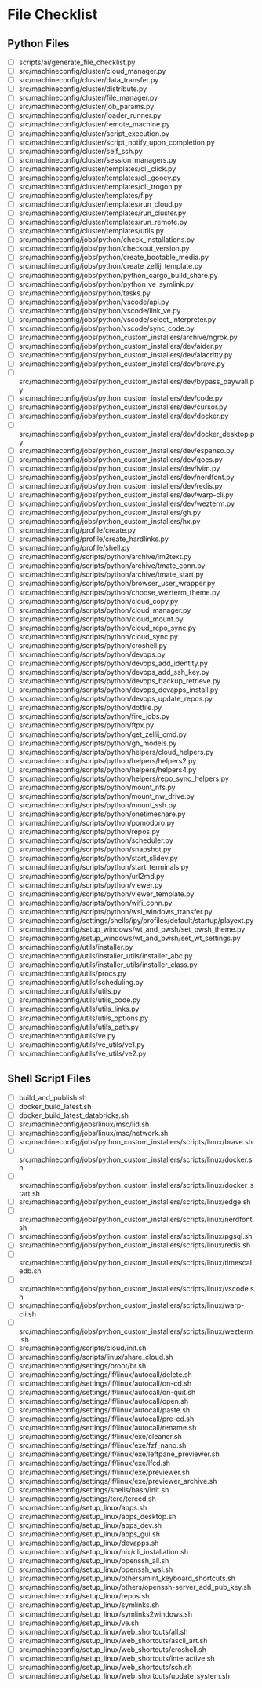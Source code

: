 # File Checklist

## Python Files

- [ ] scripts/ai/generate_file_checklist.py
- [ ] src/machineconfig/cluster/cloud_manager.py
- [ ] src/machineconfig/cluster/data_transfer.py
- [ ] src/machineconfig/cluster/distribute.py
- [ ] src/machineconfig/cluster/file_manager.py
- [ ] src/machineconfig/cluster/job_params.py
- [ ] src/machineconfig/cluster/loader_runner.py
- [ ] src/machineconfig/cluster/remote_machine.py
- [ ] src/machineconfig/cluster/script_execution.py
- [ ] src/machineconfig/cluster/script_notify_upon_completion.py
- [ ] src/machineconfig/cluster/self_ssh.py
- [ ] src/machineconfig/cluster/session_managers.py
- [ ] src/machineconfig/cluster/templates/cli_click.py
- [ ] src/machineconfig/cluster/templates/cli_gooey.py
- [ ] src/machineconfig/cluster/templates/cli_trogon.py
- [ ] src/machineconfig/cluster/templates/f.py
- [ ] src/machineconfig/cluster/templates/run_cloud.py
- [ ] src/machineconfig/cluster/templates/run_cluster.py
- [ ] src/machineconfig/cluster/templates/run_remote.py
- [ ] src/machineconfig/cluster/templates/utils.py
- [ ] src/machineconfig/jobs/python/check_installations.py
- [ ] src/machineconfig/jobs/python/checkout_version.py
- [ ] src/machineconfig/jobs/python/create_bootable_media.py
- [ ] src/machineconfig/jobs/python/create_zellij_template.py
- [ ] src/machineconfig/jobs/python/python_cargo_build_share.py
- [ ] src/machineconfig/jobs/python/python_ve_symlink.py
- [ ] src/machineconfig/jobs/python/tasks.py
- [ ] src/machineconfig/jobs/python/vscode/api.py
- [ ] src/machineconfig/jobs/python/vscode/link_ve.py
- [ ] src/machineconfig/jobs/python/vscode/select_interpreter.py
- [ ] src/machineconfig/jobs/python/vscode/sync_code.py
- [ ] src/machineconfig/jobs/python_custom_installers/archive/ngrok.py
- [ ] src/machineconfig/jobs/python_custom_installers/dev/aider.py
- [ ] src/machineconfig/jobs/python_custom_installers/dev/alacritty.py
- [ ] src/machineconfig/jobs/python_custom_installers/dev/brave.py
- [ ] src/machineconfig/jobs/python_custom_installers/dev/bypass_paywall.py
- [ ] src/machineconfig/jobs/python_custom_installers/dev/code.py
- [ ] src/machineconfig/jobs/python_custom_installers/dev/cursor.py
- [ ] src/machineconfig/jobs/python_custom_installers/dev/docker.py
- [ ] src/machineconfig/jobs/python_custom_installers/dev/docker_desktop.py
- [ ] src/machineconfig/jobs/python_custom_installers/dev/espanso.py
- [ ] src/machineconfig/jobs/python_custom_installers/dev/goes.py
- [ ] src/machineconfig/jobs/python_custom_installers/dev/lvim.py
- [ ] src/machineconfig/jobs/python_custom_installers/dev/nerdfont.py
- [ ] src/machineconfig/jobs/python_custom_installers/dev/redis.py
- [ ] src/machineconfig/jobs/python_custom_installers/dev/warp-cli.py
- [ ] src/machineconfig/jobs/python_custom_installers/dev/wezterm.py
- [ ] src/machineconfig/jobs/python_custom_installers/gh.py
- [ ] src/machineconfig/jobs/python_custom_installers/hx.py
- [ ] src/machineconfig/profile/create.py
- [ ] src/machineconfig/profile/create_hardlinks.py
- [ ] src/machineconfig/profile/shell.py
- [ ] src/machineconfig/scripts/python/archive/im2text.py
- [ ] src/machineconfig/scripts/python/archive/tmate_conn.py
- [ ] src/machineconfig/scripts/python/archive/tmate_start.py
- [ ] src/machineconfig/scripts/python/browser_user_wrapper.py
- [ ] src/machineconfig/scripts/python/choose_wezterm_theme.py
- [ ] src/machineconfig/scripts/python/cloud_copy.py
- [ ] src/machineconfig/scripts/python/cloud_manager.py
- [ ] src/machineconfig/scripts/python/cloud_mount.py
- [ ] src/machineconfig/scripts/python/cloud_repo_sync.py
- [ ] src/machineconfig/scripts/python/cloud_sync.py
- [ ] src/machineconfig/scripts/python/croshell.py
- [ ] src/machineconfig/scripts/python/devops.py
- [ ] src/machineconfig/scripts/python/devops_add_identity.py
- [ ] src/machineconfig/scripts/python/devops_add_ssh_key.py
- [ ] src/machineconfig/scripts/python/devops_backup_retrieve.py
- [ ] src/machineconfig/scripts/python/devops_devapps_install.py
- [ ] src/machineconfig/scripts/python/devops_update_repos.py
- [ ] src/machineconfig/scripts/python/dotfile.py
- [ ] src/machineconfig/scripts/python/fire_jobs.py
- [ ] src/machineconfig/scripts/python/ftpx.py
- [ ] src/machineconfig/scripts/python/get_zellij_cmd.py
- [ ] src/machineconfig/scripts/python/gh_models.py
- [ ] src/machineconfig/scripts/python/helpers/cloud_helpers.py
- [ ] src/machineconfig/scripts/python/helpers/helpers2.py
- [ ] src/machineconfig/scripts/python/helpers/helpers4.py
- [ ] src/machineconfig/scripts/python/helpers/repo_sync_helpers.py
- [ ] src/machineconfig/scripts/python/mount_nfs.py
- [ ] src/machineconfig/scripts/python/mount_nw_drive.py
- [ ] src/machineconfig/scripts/python/mount_ssh.py
- [ ] src/machineconfig/scripts/python/onetimeshare.py
- [ ] src/machineconfig/scripts/python/pomodoro.py
- [ ] src/machineconfig/scripts/python/repos.py
- [ ] src/machineconfig/scripts/python/scheduler.py
- [ ] src/machineconfig/scripts/python/snapshot.py
- [ ] src/machineconfig/scripts/python/start_slidev.py
- [ ] src/machineconfig/scripts/python/start_terminals.py
- [ ] src/machineconfig/scripts/python/url2md.py
- [ ] src/machineconfig/scripts/python/viewer.py
- [ ] src/machineconfig/scripts/python/viewer_template.py
- [ ] src/machineconfig/scripts/python/wifi_conn.py
- [ ] src/machineconfig/scripts/python/wsl_windows_transfer.py
- [ ] src/machineconfig/settings/shells/ipy/profiles/default/startup/playext.py
- [ ] src/machineconfig/setup_windows/wt_and_pwsh/set_pwsh_theme.py
- [ ] src/machineconfig/setup_windows/wt_and_pwsh/set_wt_settings.py
- [ ] src/machineconfig/utils/installer.py
- [ ] src/machineconfig/utils/installer_utils/installer_abc.py
- [ ] src/machineconfig/utils/installer_utils/installer_class.py
- [ ] src/machineconfig/utils/procs.py
- [ ] src/machineconfig/utils/scheduling.py
- [ ] src/machineconfig/utils/utils.py
- [ ] src/machineconfig/utils/utils_code.py
- [ ] src/machineconfig/utils/utils_links.py
- [ ] src/machineconfig/utils/utils_options.py
- [ ] src/machineconfig/utils/utils_path.py
- [ ] src/machineconfig/utils/ve.py
- [ ] src/machineconfig/utils/ve_utils/ve1.py
- [ ] src/machineconfig/utils/ve_utils/ve2.py

## Shell Script Files

- [ ] build_and_publish.sh
- [ ] docker_build_latest.sh
- [ ] docker_build_latest_databricks.sh
- [ ] src/machineconfig/jobs/linux/msc/lid.sh
- [ ] src/machineconfig/jobs/linux/msc/network.sh
- [ ] src/machineconfig/jobs/python_custom_installers/scripts/linux/brave.sh
- [ ] src/machineconfig/jobs/python_custom_installers/scripts/linux/docker.sh
- [ ] src/machineconfig/jobs/python_custom_installers/scripts/linux/docker_start.sh
- [ ] src/machineconfig/jobs/python_custom_installers/scripts/linux/edge.sh
- [ ] src/machineconfig/jobs/python_custom_installers/scripts/linux/nerdfont.sh
- [ ] src/machineconfig/jobs/python_custom_installers/scripts/linux/pgsql.sh
- [ ] src/machineconfig/jobs/python_custom_installers/scripts/linux/redis.sh
- [ ] src/machineconfig/jobs/python_custom_installers/scripts/linux/timescaledb.sh
- [ ] src/machineconfig/jobs/python_custom_installers/scripts/linux/vscode.sh
- [ ] src/machineconfig/jobs/python_custom_installers/scripts/linux/warp-cli.sh
- [ ] src/machineconfig/jobs/python_custom_installers/scripts/linux/wezterm.sh
- [ ] src/machineconfig/scripts/cloud/init.sh
- [ ] src/machineconfig/scripts/linux/share_cloud.sh
- [ ] src/machineconfig/settings/broot/br.sh
- [ ] src/machineconfig/settings/lf/linux/autocall/delete.sh
- [ ] src/machineconfig/settings/lf/linux/autocall/on-cd.sh
- [ ] src/machineconfig/settings/lf/linux/autocall/on-quit.sh
- [ ] src/machineconfig/settings/lf/linux/autocall/open.sh
- [ ] src/machineconfig/settings/lf/linux/autocall/paste.sh
- [ ] src/machineconfig/settings/lf/linux/autocall/pre-cd.sh
- [ ] src/machineconfig/settings/lf/linux/autocall/rename.sh
- [ ] src/machineconfig/settings/lf/linux/exe/cleaner.sh
- [ ] src/machineconfig/settings/lf/linux/exe/fzf_nano.sh
- [ ] src/machineconfig/settings/lf/linux/exe/leftpane_previewer.sh
- [ ] src/machineconfig/settings/lf/linux/exe/lfcd.sh
- [ ] src/machineconfig/settings/lf/linux/exe/previewer.sh
- [ ] src/machineconfig/settings/lf/linux/exe/previewer_archive.sh
- [ ] src/machineconfig/settings/shells/bash/init.sh
- [ ] src/machineconfig/settings/tere/terecd.sh
- [ ] src/machineconfig/setup_linux/apps.sh
- [ ] src/machineconfig/setup_linux/apps_desktop.sh
- [ ] src/machineconfig/setup_linux/apps_dev.sh
- [ ] src/machineconfig/setup_linux/apps_gui.sh
- [ ] src/machineconfig/setup_linux/devapps.sh
- [ ] src/machineconfig/setup_linux/nix/cli_installation.sh
- [ ] src/machineconfig/setup_linux/openssh_all.sh
- [ ] src/machineconfig/setup_linux/openssh_wsl.sh
- [ ] src/machineconfig/setup_linux/others/mint_keyboard_shortcuts.sh
- [ ] src/machineconfig/setup_linux/others/openssh-server_add_pub_key.sh
- [ ] src/machineconfig/setup_linux/repos.sh
- [ ] src/machineconfig/setup_linux/symlinks.sh
- [ ] src/machineconfig/setup_linux/symlinks2windows.sh
- [ ] src/machineconfig/setup_linux/ve.sh
- [ ] src/machineconfig/setup_linux/web_shortcuts/all.sh
- [ ] src/machineconfig/setup_linux/web_shortcuts/ascii_art.sh
- [ ] src/machineconfig/setup_linux/web_shortcuts/croshell.sh
- [ ] src/machineconfig/setup_linux/web_shortcuts/interactive.sh
- [ ] src/machineconfig/setup_linux/web_shortcuts/ssh.sh
- [ ] src/machineconfig/setup_linux/web_shortcuts/update_system.sh
